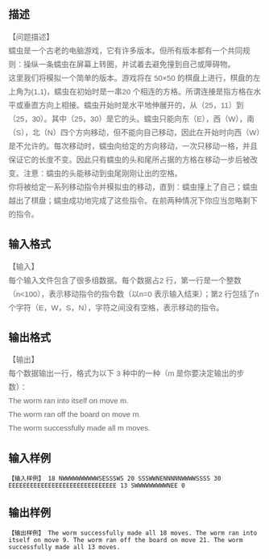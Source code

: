 ## 描述

<p><span style="color: rgb(102, 102, 102); font-family: 'LiSong Pro', Helvetica, Arial, sans-serif; font-size: 15px; line-height: 27px;">【问题描述】</span><br style="color: rgb(102, 102, 102); font-family: 'LiSong Pro', Helvetica, Arial, sans-serif; font-size: 15px; line-height: 27px;" /> <span style="color: rgb(102, 102, 102); font-family: 'LiSong Pro', Helvetica, Arial, sans-serif; font-size: 15px; line-height: 27px;">蠕虫是一个古老的电脑游戏，它有许多版本。但所有版本都有一个共同规则：操纵一条蠕虫在屏幕上转圈，并试着去避免撞到自己或障碍物。</span><br style="color: rgb(102, 102, 102); font-family: 'LiSong Pro', Helvetica, Arial, sans-serif; font-size: 15px; line-height: 27px;" /> <span style="color: rgb(102, 102, 102); font-family: 'LiSong Pro', Helvetica, Arial, sans-serif; font-size: 15px; line-height: 27px;">这里我们将模拟一个简单的版本。游戏将在 50×50 的棋盘上进行，棋盘的左上角为(1,1)，蠕虫在初始时是一串20 个相连的方格。所谓连接是指方格在水平或垂直方向上相接。蠕虫开始时是水平地伸展开的，从（25，11）到（25，30）。其中（25，30）是它的头。蠕虫只能向东（E），西（W），南（S），北（N）四个方向移动，但不能向自己移动，因此在开始时向西（W）是不允许的。每次移动时，蠕虫向给定的方向移动，一次只移动一格，并且保证它的长度不变。因此只有蠕虫的头和尾所占据的方格在移动一步后被改变。注意：蠕虫的头能移动到虫尾刚刚让出的空格。</span><br style="color: rgb(102, 102, 102); font-family: 'LiSong Pro', Helvetica, Arial, sans-serif; font-size: 15px; line-height: 27px;" /> <span style="color: rgb(102, 102, 102); font-family: 'LiSong Pro', Helvetica, Arial, sans-serif; font-size: 15px; line-height: 27px;">你将被给定一系列移动指令并模拟虫的移动，直到：蠕虫撞上了自己；蠕虫越出了棋盘；蠕虫成功地完成了这些指令。在前两种情况下你应当忽略剩下的指令。</span></p> <p></p> <p></p>

## 输入格式

<p><span style="color: rgb(102, 102, 102); font-family: 'LiSong Pro', Helvetica, Arial, sans-serif; font-size: 15px; line-height: 27px;">【输入】</span><br style="color: rgb(102, 102, 102); font-family: 'LiSong Pro', Helvetica, Arial, sans-serif; font-size: 15px; line-height: 27px;" /> <span style="color: rgb(102, 102, 102); font-family: 'LiSong Pro', Helvetica, Arial, sans-serif; font-size: 15px; line-height: 27px;">每个输入文件包含了很多组数据。每个数据占2 行，第一行是一个整数（n<100），表示移动指令的指令数（以n=0 表示输入结束）；第2 行包括了n 个字符（E，W，S，N），字符之间没有空格，表示移动的指令。</span></p> <p></p> <p></p>

## 输出格式

<p><span style="color: rgb(102, 102, 102); font-family: 'LiSong Pro', Helvetica, Arial, sans-serif; font-size: 15px; line-height: 27px;">【输出】</span><br style="color: rgb(102, 102, 102); font-family: 'LiSong Pro', Helvetica, Arial, sans-serif; font-size: 15px; line-height: 27px;" /> <span style="color: rgb(102, 102, 102); font-family: 'LiSong Pro', Helvetica, Arial, sans-serif; font-size: 15px; line-height: 27px;">每个数据输出一行，格式为以下 3 种中的一种（m 是你要决定输出的步数）：</span><br style="color: rgb(102, 102, 102); font-family: 'LiSong Pro', Helvetica, Arial, sans-serif; font-size: 15px; line-height: 27px;" /> <span style="color: rgb(102, 102, 102); font-family: 'LiSong Pro', Helvetica, Arial, sans-serif; font-size: 15px; line-height: 27px;">The worm ran into itself on move m.</span><br style="color: rgb(102, 102, 102); font-family: 'LiSong Pro', Helvetica, Arial, sans-serif; font-size: 15px; line-height: 27px;" /> <span style="color: rgb(102, 102, 102); font-family: 'LiSong Pro', Helvetica, Arial, sans-serif; font-size: 15px; line-height: 27px;">The worm ran off the board on move m.</span><br style="color: rgb(102, 102, 102); font-family: 'LiSong Pro', Helvetica, Arial, sans-serif; font-size: 15px; line-height: 27px;" /> <span style="color: rgb(102, 102, 102); font-family: 'LiSong Pro', Helvetica, Arial, sans-serif; font-size: 15px; line-height: 27px;">The worm successfully made all m moves.</span></p> <p></p> <p></p>

## 输入样例

```plaintext
【输入样例】 18 NWWWWWWWWWWSESSSWS 20 SSSWWNENNNNNWWWWSSSS 30 EEEEEEEEEEEEEEEEEEEEEEEEEEEEEE 13 SWWWWWWWWWNEE 0 
```

## 输出样例

```plaintext
【输出样例】 The worm successfully made all 18 moves. The worm ran into itself on move 9. The worm ran off the board on move 21. The worm successfully made all 13 moves. 
```



 



 

